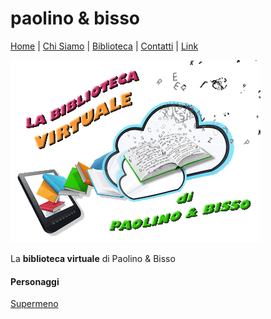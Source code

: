 # paolino & bisso

[Home](/biblio) | [Chi Siamo](chisiamo) | [Biblioteca](biblioteca) | [Contatti](contatti) | [Link](link)

![Image](img/logo.gif)

La **biblioteca virtuale** di Paolino & Bisso

#### Personaggi

[Supermeno](contenuti/supermeno/)



